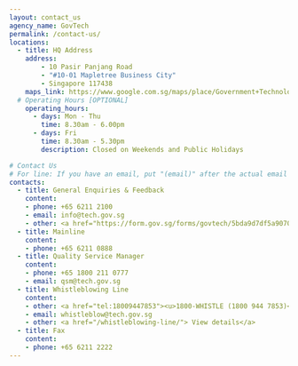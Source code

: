 ```yaml
---
layout: contact_us
agency_name: GovTech
permalink: /contact-us/
locations:
  - title: HQ Address
    address:
        - 10 Pasir Panjang Road
        - "#10-01 Mapletree Business City"
        - Singapore 117438
    maps_link: https://www.google.com.sg/maps/place/Government+Technology+Agency+of+Singapore/@1.3034259,103.7663942,13z/data=!4m8!1m2!2m1!1sgovtech!3m4!1s0x31da1bc0bcd90b45:0xf191edbdddbc919e!8m2!3d1.2742548!4d103.7999546
  # Operating Hours [OPTIONAL]
    operating_hours:
      - days: Mon - Thu
        time: 8.30am - 6.00pm
      - days: Fri
        time: 8.30am - 5.30pm
        description: Closed on Weekends and Public Holidays

# Contact Us
# For line: If you have an email, put "(email)" after the actual email
contacts:
  - title: General Enquiries & Feedback
    content:
    - phone: +65 6211 2100
    - email: info@tech.gov.sg
    - other: <a href="https://form.gov.sg/forms/govtech/5bda9d7df5a907000fd1b76e"> Submit a Feedback </a>
  - title: Mainline
    content:
    - phone: +65 6211 0888
  - title: Quality Service Manager
    content:
    - phone: +65 1800 211 0777
    - email: qsm@tech.gov.sg
  - title: Whistleblowing Line
    content:
    - other: <a href="tel:18009447853"><u>1800-WHISTLE (1800 944 7853)</u></a>
    - email: whistleblow@tech.gov.sg
    - other: <a href="/whistleblowing-line/"> View details</a>
  - title: Fax
    content:
    - phone: +65 6211 2222
---
```

